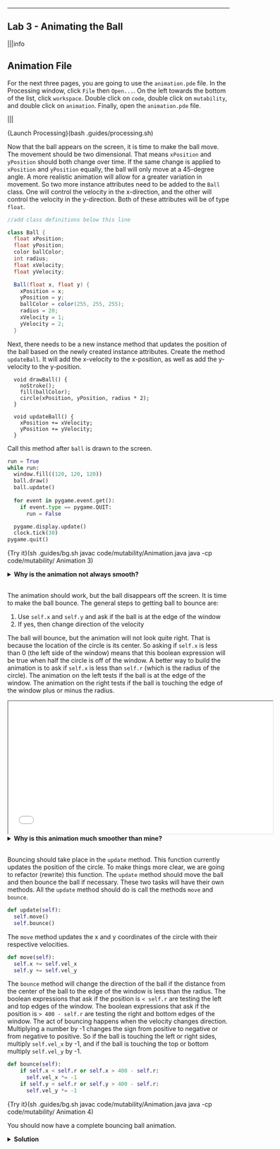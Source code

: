 ----------

## Lab 3 - Animating the Ball

|||info
## Animation File
For the next three pages, you are going to use the `animation.pde` file. In the Processing window, click `File` then `Open...`. On the left towards the bottom of the list, click `workspace`. Double click on `code`, double click on `mutability`, and double click on `animation`. Finally, open the `animation.pde` file.

|||

{Launch Processing}(bash .guides/processing.sh)

Now that the ball appears on the screen, it is time to make the ball move. The movement should be two dimensional. That means `xPosition` and `yPosition` should both change over time. If the same change is applied to `xPosition` and `yPosition` equally, the ball will only move at a 45-degree angle. A more realistic animation will allow for a greater variation in movement. So two more instance attributes need to be added to the `Ball` class. One will control the velocity in the x-direction, and the other will control the velocity in the y-direction. Both of these attributes will be of type `float`.

```java
//add class definitions below this line

class Ball {
  float xPosition;
  float yPosition;
  color ballColor;
  int radius;
  float xVelocity;
  float yVelocity;

  Ball(float x, float y) {
    xPosition = x;
    yPosition = y;
    ballColor = color(255, 255, 255);
    radius = 20;
    xVelocity = 1;
    yVelocity = 2;
  }
```

Next, there needs to be a new instance method that updates the position of the ball based on the newly created instance attributes. Create the method `updateBall`. It will add the x-velocity to the x-position, as well as add the y-velocity to the y-position.

```
  void drawBall() {
    noStroke();
    fill(ballColor);
    circle(xPosition, yPosition, radius * 2);
  }
  
  void updateBall() {
    xPosition += xVelocity;
    yPosition += yVelocity;
  }
```

Call this method after `ball` is drawn to the screen.

```python
run = True
while run:
  window.fill((120, 120, 120))
  ball.draw()
  ball.update()
  
  for event in pygame.event.get():
    if event.type == pygame.QUIT:
      run = False

  pygame.display.update()
  clock.tick(30)
pygame.quit()
```

{Try it}(sh .guides/bg.sh javac code/mutability/Animation.java java -cp code/mutability/ Animation 3)

<details>
  <summary><strong>Why is the animation not always smooth?</strong></summary>
  This has to do with how Pygame works and how Codio was built. Pygame uses something called X server to display graphical output. X server runs on a machine, not in a browser. Codio was designed to have a coding environment run in your browser. To get Pygame output into your browser, X server is running on a server farm somewhere far away. Your Pygame code gets sent to the server farm, Pygame output is generated, and then sent to your browser. This means Pygame output depends on network speeds. If your internet connection is not very good, or there is lots of network traffic, this will decrease the quality of your animation.
</details><br>

The animation should work, but the ball disappears off the screen. It is time to make the ball bounce. The general steps to getting ball to bounce are:

1) Use `self.x` and `self.y` and ask if the ball is at the edge of the window
1) If yes, then change direction of the velocity

The ball will bounce, but the animation will not look quite right. That is because the location of the circle is its center. So asking if `self.x` is less than 0 (the left side of the window) means that this boolean expression will be true when half the circle is off of the window. A better way to build the animation is to ask if `self.x` is less than `self.r` (which is the radius of the circle). The animation on the left tests if the ball is at the edge of the window. The animation on the right tests if the ball is touching the edge of the window plus or minus the radius.

<iframe width="600" height="300" src=".guides/animation/index.html"></iframe>

<br>
<details>
  <summary><strong>Why is this animation much smoother than mine?</strong></summary>
  The animation above is written in JavaScript. This language runs entirely in the browser. So internet connectivity or network traffic will not affect the animation once the JavaScript code has been downloaded to your browser.
</details><br>

Bouncing should take place in the `update` method. This function currently updates the position of the circle. To make things more clear, we are going to refactor (rewrite) this function. The `update` method should move the ball and then bounce the ball if necessary. These two tasks will have their own methods. All the `update` method should do is call the methods `move` and `bounce`.

```python
def update(self):
  self.move()
  self.bounce()
```

The `move` method updates the x and y coordinates of the circle with their respective velocities.

```python
def move(self):
  self.x += self.vel_x
  self.y += self.vel_y
```

The `bounce` method will change the direction of the ball if the distance from the center of the ball to the edge of the window is less than the radius. The boolean expressions that ask if the position is `< self.r` are testing the left and top edges of the window. The boolean expressions that ask if the position is `> 400 - self.r` are testing the right and bottom edges of the window. The act of bouncing happens when the velocity changes direction. Multiplying a number by -1 changes the sign from positive to negative or from negative to positive. So if the ball is touching the left or right sides, multiply `self.vel_x` by -1, and if the ball is touching the top or bottom multiply `self.vel_y` by -1.

```python
def bounce(self):
    if self.x < self.r or self.x > 400 - self.r:
      self.vel_x *= -1
    if self.y < self.r or self.y > 400 - self.r:
      self.vel_y *= -1
```

{Try it}(sh .guides/bg.sh javac code/mutability/Animation.java java -cp code/mutability/ Animation 4)

You should now have a complete bouncing ball animation.

<details>
  <summary><strong>Solution</strong></summary>
  
  ```python
  import pygame
  class Ball:
    def __init__(self, surface, color, x, y, r):
      self.surface = surface
      self.color = color
      self.x = x
      self.y = y
      self.r = r
      self.vel_x = 1
      self.vel_y = 2
    
    def draw(self):
      pygame.draw.circle(self.surface, self.color, (self.x, self.y), self.r)
    
    def update(self):
      self.move()
      self.bounce()
    
    def move(self):
      self.x += self.vel_x
      self.y += self.vel_y
    
    def bounce(self):
      if self.x < self.r or self.x > 400 - self.r:
        self.vel_x *= -1
      if self.y < self.r or self.y > 400 - self.r:
        self.vel_y *= -1
    
  pygame.init()
  window = pygame.display.set_mode((400, 400))
  pygame.display.set_caption("Bouncing Ball")
  clock = pygame.time.Clock()
  ball = Ball(window, (255, 0, 0), 20, 20, 20)
  run = True
  while run:
    window.fill((120, 120, 120))
    ball.draw()
    ball.update()
  
    for event in pygame.event.get():
      if event.type == pygame.QUIT:
        run = False
    pygame.display.update()
    clock.tick(30)
  pygame.quit()
  ```
  
</details>


